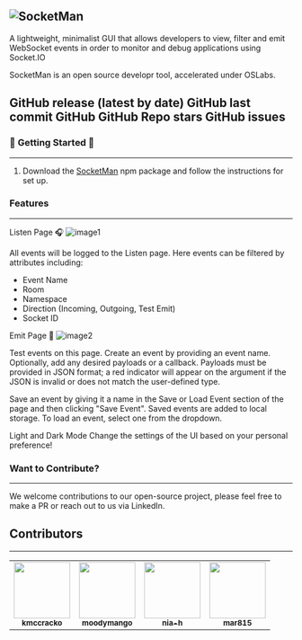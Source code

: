 ## ![SocketMan](https://github.com/moodymango/SocketMan/assets/84095263/d9e4bebe-fb30-4267-93eb-6e1f0a413bfb)

A lightweight, minimalist GUI that allows developers to view, filter and emit WebSocket events in order to monitor and debug applications using Socket.IO

SocketMan is an open source developr tool, accelerated under OSLabs.

## GitHub release (latest by date) GitHub last commit GitHub GitHub Repo stars GitHub issues

### 📖 **Getting Started** 📖

---

1. Download the [SocketMan](https://www.npmjs.com/package/socketman) npm package and follow the instructions for set up.

### **Features**

---

Listen Page 🎧
![image1](https://github.com/moodymango/SocketMan/assets/84095263/44896dca-622b-4603-acf9-b781b095d6af)

All events will be logged to the Listen page. Here events can be filtered by attributes including:

- Event Name
- Room
- Namespace
- Direction (Incoming, Outgoing, Test Emit)
- Socket ID


Emit Page 🚀
![image2](https://github.com/moodymango/SocketMan/assets/84095263/07df17d1-6ed5-45fd-9d2a-f9b86c8373de)

Test events on this page. Create an event by providing an event name. Optionally, add any desired payloads or a callback. Payloads must be provided in JSON format; a red indicator will appear on the argument if the JSON is invalid or does not match the user-defined type.

Save an event by giving it a name in the Save or Load Event section of the page and then clicking "Save Event". Saved events are added to local storage. To load an event, select one from the dropdown.

Light and Dark Mode
Change the settings of the UI based on your personal preference!

### **Want to Contribute?**

---

We welcome contributions to our open-source project, please feel free to make a PR or reach out to us via LinkedIn.

## **Contributors**

---

<table>
    <td align="center">
    <a href="https://github.com/kmccracko">
    <img src="https://avatars.githubusercontent.com/u/46660286?v=4" width="100px;" alt=""/>
    <br />
    <sub><b>kmccracko</b></sub>
    </a>
    </td>
    <td align="center">
    <a href="https://github.com/moodymango">
    <img src="https://avatars.githubusercontent.com/u/84095263?v=4" width="100px;" alt=""/>
    <br />
    <sub><b>moodymango</b></sub>
    </a>
    </td>
    <td align="center">
    <a href="https://github.com/nia-h">
    <img src="https://avatars.githubusercontent.com/u/45723309?s=60&v=4" width="100px;" alt=""/>
    <br />
    <sub><b>nia-h</b></sub>
    </a>
    </td>
    <td align="center">
    <a href="https://github.com/mar815">
    <img src="https://avatars.githubusercontent.com/u/100739715?s=60&v=4" width="100px;" alt=""/>
    <br />
    <sub><b>mar815</b></sub>
    </a>
    </td>
</table>
